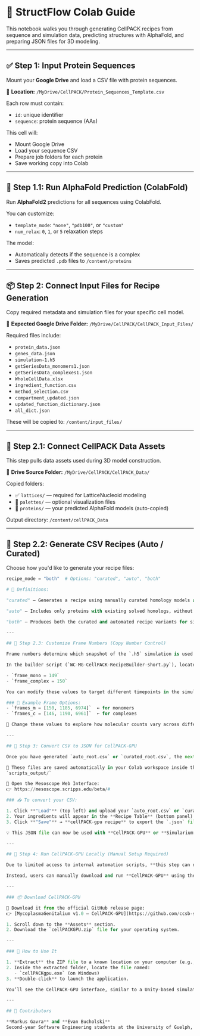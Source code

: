 # 🧬 StructFlow Colab Guide   

This notebook walks you through generating CellPACK recipes from sequence and simulation data, predicting structures with AlphaFold, and preparing JSON files for 3D modeling.

---

## ✅ Step 1: Input Protein Sequences  

Mount your **Google Drive** and load a CSV file with protein sequences.  

📁 **Location:** `/MyDrive/CellPACK/Protein_Sequences_Template.csv`  

Each row must contain:
- `id`: unique identifier  
- `sequence`: protein sequence (AAs)

This cell will:
- Mount Google Drive
- Load your sequence CSV
- Prepare job folders for each protein
- Save working copy into Colab

---

## 🔬 Step 1.1: Run AlphaFold Prediction (ColabFold)

Run **AlphaFold2** predictions for all sequences using ColabFold.  

You can customize:
- `template_mode`: `"none"`, `"pdb100"`, or `"custom"`
- `num_relax`: `0`, `1`, or `5` relaxation steps

The model:
- Automatically detects if the sequence is a complex
- Saves predicted `.pdb` files to `/content/proteins`

---

## 📦 Step 2: Connect Input Files for Recipe Generation  

Copy required metadata and simulation files for your specific cell model.

📁 **Expected Google Drive Folder:** `/MyDrive/CellPACK/CellPACK_Input_Files/`

Required files include:
- `protein_data.json`
- `genes_data.json`
- `simulation-1.h5`
- `getSeriesData_monomers1.json`
- `getSeriesData_complexes1.json`
- `WholeCellData.xlsx`
- `ingredient_function.csv`
- `method_selection.csv`
- `compartment_updated.json`
- `updated_function_dictionary.json`
- `all_dict.json`

These will be copied to: `/content/input_files/`

---

## 🧱 Step 2.1: Connect CellPACK Data Assets  

This step pulls data assets used during 3D model construction.  

📁 **Drive Source Folder:** `/MyDrive/CellPACK/CellPACK_Data/`

Copied folders:
- ✅ `lattices/` — required for LatticeNucleoid modeling  
- 🎨 `palettes/` — optional visualization files  
- 💾 `proteins/` — your predicted AlphaFold models (auto-copied)

Output directory: `/content/cellPACK_Data`

---

## 🧪 Step 2.2: Generate CSV Recipes (Auto / Curated)  

Choose how you'd like to generate your recipe files:

```python
recipe_mode = "both"  # Options: "curated", "auto", "both"

# 🔧 Definitions:

"curated" – Generates a recipe using manually curated homology models and experimentally validated PDB structures.

"auto" – Includes only proteins with existing solved homologs, without applying any homology modeling.

"both" – Produces both the curated and automated recipe variants for side-by-side use or comparison.

---

## 🌟 Step 2.3: Customize Frame Numbers (Copy Number Control)

Frame numbers determine which snapshot of the `.h5` simulation is used to calculate molecular copy numbers. This step is essential for producing realistic densities in the final 3D cell model.

In the builder script (`WC-MG-CellPACK-RecipeBuilder-short.py`), locate the following lines:

- `frame_mono = 149`
- `frame_complex = 150`

You can modify these values to target different timepoints in the simulation.

### 🔢 Example Frame Options:
- `frames_m = [150, 1185, 6974]`  ← for monomers
- `frames_c = [146, 1190, 6961]`  ← for complexes

🔀 Change these values to explore how molecular counts vary across different simulation snapshots.

---

## 📄 Step 3: Convert CSV to JSON for CellPACK-GPU

Once you have generated `auto_root.csv` or `curated_root.csv`, the next step is to convert it into a CellPACK-compatible JSON recipe.

📁 These files are saved automatically in your Colab workspace inside the folder:  
`scripts_output/`

🔗 Open the Mesoscope Web Interface:  
👉 https://mesoscope.scripps.edu/beta/#

### 📥 To convert your CSV:

1. Click **"Load"** (top left) and upload your `auto_root.csv` or `curated_root.csv` from the `scripts_output` folder.  
2. Your ingredients will appear in the **Recipe Table** (bottom panel).  
3. Click **"Save"** → **cellPACK-gpu recipe** to export the `.json` file.

💡 This JSON file can now be used with **CellPACK-GPU** or **Simularium** to assemble and visualize your 3D whole-cell model.

---

## 🚫 Step 4: Run CellPACK-GPU Locally (Manual Setup Required)

Due to limited access to internal automation scripts, **this step can no longer be executed directly via the Colab pipeline**.

Instead, users can manually download and run **CellPACK-GPU** using the official release.

---

### 📦 Download CellPACK-GPU

🔗 Download it from the official GitHub release page:  
👉 [MycoplasmaGenitalium v1.0 – CellPACK-GPU](https://github.com/ccsb-scripps/MycoplasmaGenitalium/releases/tag/v1.0)

1. Scroll down to the **Assets** section.
2. Download the `cellPACKGPU.zip` file for your operating system.

---

### 🧰 How to Use It

1. **Extract** the ZIP file to a known location on your computer (e.g., Desktop or Documents).
2. Inside the extracted folder, locate the file named:
   - `cellPACKgpu.exe` (on Windows)
3. **Double-click** to launch the application.

You’ll see the CellPACK-GPU interface, similar to a Unity-based simulation window. This tool allows you to load your `.json` recipe (from Mesoscope) and simulate spatial packing.

---

## 👥 Contributors

**Markus Gavra** and **Evan Bucholski**  
Second-year Software Engineering students at the University of Guelph, with a focus on applying computational tools to real-world scientific challenges.


